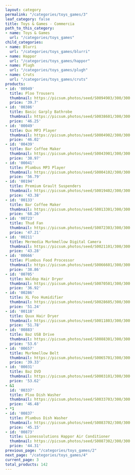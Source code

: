 ```yaml
---
layout: category
permalink: "/categories/toys_games/3"
leaf_category: false
title: Toys & Games - Commercia
path_to_this_category:
- name: Toys & Games
  url: "/categories/toys_games"
child_categories:
- name: Blurri
  url: "/categories/toys_games/blurri"
- name: Happor
  url: "/categories/toys_games/happor"
- name: Plugh
  url: "/categories/toys_games/plugh"
- name: Cruts
  url: "/categories/toys_games/cruts"
products:
- id: '00949'
  title: Ploo Trousers
  thumbnail: https://picsum.photos/seed/S0094903/300/300
  price: '39.7'
- id: '00386'
  title: Basic Garply Bathrobe
  thumbnail: https://picsum.photos/seed/S0038601/300/300
  price: '46.25'
- id: '00049'
  title: Qux MP3 Player
  thumbnail: https://picsum.photos/seed/S0004902/300/300
  price: '46.02'
- id: '00439'
  title: Bar Coffee Maker
  thumbnail: https://picsum.photos/seed/S0043901/300/300
  price: '38.97'
- id: '00041'
  title: Plumbus MP3 Player
  thumbnail: https://picsum.photos/seed/S0004102/300/300
  price: '56.79'
- id: '00194'
  title: Premium Grault Suspenders
  thumbnail: https://picsum.photos/seed/S0019402/300/300
  price: '43.38'
- id: '00133'
  title: Bar Coffee Maker
  thumbnail: https://picsum.photos/seed/S0013301/300/300
  price: '68.26'
- id: '00723'
  title: Thud Fan
  thumbnail: https://picsum.photos/seed/S0072303/300/300
  price: '47.21'
- id: '00211'
  title: Mermedia Murkmellow Digital Camera
  thumbnail: https://picsum.photos/seed/S0021101/300/300
  price: '43.28'
- id: '00666'
  title: Plumbus Food Processor
  thumbnail: https://picsum.photos/seed/S0066601/300/300
  price: '38.86'
- id: '00705'
  title: Waldop Hair Dryer
  thumbnail: https://picsum.photos/seed/S0070501/300/300
  price: '36.92'
- id: '00286'
  title: XL Foo Humidifier
  thumbnail: https://picsum.photos/seed/S0028605/300/300
  price: '51.24'
- id: '00118'
  title: Quux Hair Dryer
  thumbnail: https://picsum.photos/seed/S0011803/300/300
  price: '51.78'
- id: '00883'
  title: Baz USB Drive
  thumbnail: https://picsum.photos/seed/S0088301/300/300
  price: '53.6'
- id: '00657'
  title: Murkmellow Belt
  thumbnail: https://picsum.photos/seed/S0065701/300/300
  price: '39.33'
- id: '00031'
  title: Baz DVD
  thumbnail: https://picsum.photos/seed/S0003101/300/300
  price: '53.62'
- &1
  id: '00337'
  title: Ploo Dish Washer
  thumbnail: https://picsum.photos/seed/S0033703/300/300
  price: '46.48'
- *1
- id: '00837'
  title: Plumbus Dish Washer
  thumbnail: https://picsum.photos/seed/S0083702/300/300
  price: '45.15'
- id: '00873'
  title: Lionessolutions Happor Air Conditioner
  thumbnail: https://picsum.photos/seed/S0087302/300/300
  price: '44.31'
previous_page: "/categories/toys_games/2"
next_page: "/categories/toys_games/4"
current_page: 3
total_products: 142
---
```

